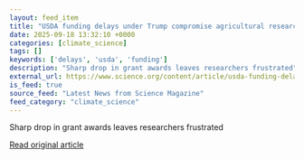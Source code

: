 ```yaml
---
layout: feed_item
title: "USDA funding delays under Trump compromise agricultural research"
date: 2025-09-18 13:32:10 +0000
categories: [climate_science]
tags: []
keywords: ['delays', 'usda', 'funding']
description: "Sharp drop in grant awards leaves researchers frustrated"
external_url: https://www.science.org/content/article/usda-funding-delays-under-trump-compromise-agricultural-research
is_feed: true
source_feed: "Latest News from Science Magazine"
feed_category: "climate_science"
---
```


Sharp drop in grant awards leaves researchers frustrated

[Read original article](https://www.science.org/content/article/usda-funding-delays-under-trump-compromise-agricultural-research)
